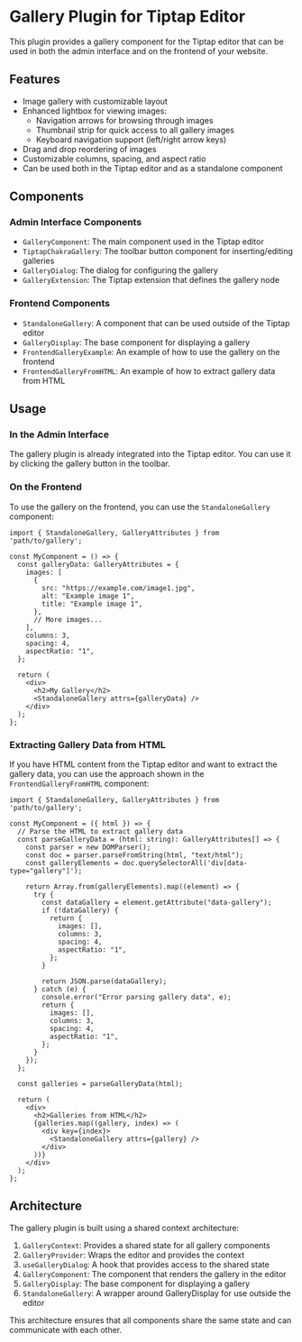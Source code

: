 # Gallery Plugin for Tiptap Editor

This plugin provides a gallery component for the Tiptap editor that can be used in both the admin interface and on the frontend of your website.

## Features

- Image gallery with customizable layout
- Enhanced lightbox for viewing images:
  - Navigation arrows for browsing through images
  - Thumbnail strip for quick access to all gallery images
  - Keyboard navigation support (left/right arrow keys)
- Drag and drop reordering of images
- Customizable columns, spacing, and aspect ratio
- Can be used both in the Tiptap editor and as a standalone component

## Components

### Admin Interface Components

- `GalleryComponent`: The main component used in the Tiptap editor
- `TiptapChakraGallery`: The toolbar button component for inserting/editing galleries
- `GalleryDialog`: The dialog for configuring the gallery
- `GalleryExtension`: The Tiptap extension that defines the gallery node

### Frontend Components

- `StandaloneGallery`: A component that can be used outside of the Tiptap editor
- `GalleryDisplay`: The base component for displaying a gallery
- `FrontendGalleryExample`: An example of how to use the gallery on the frontend
- `FrontendGalleryFromHTML`: An example of how to extract gallery data from HTML

## Usage

### In the Admin Interface

The gallery plugin is already integrated into the Tiptap editor. You can use it by clicking the gallery button in the toolbar.

### On the Frontend

To use the gallery on the frontend, you can use the `StandaloneGallery` component:

```tsx
import { StandaloneGallery, GalleryAttributes } from 'path/to/gallery';

const MyComponent = () => {
  const galleryData: GalleryAttributes = {
    images: [
      {
        src: "https://example.com/image1.jpg",
        alt: "Example image 1",
        title: "Example image 1",
      },
      // More images...
    ],
    columns: 3,
    spacing: 4,
    aspectRatio: "1",
  };

  return (
    <div>
      <h2>My Gallery</h2>
      <StandaloneGallery attrs={galleryData} />
    </div>
  );
};
```

### Extracting Gallery Data from HTML

If you have HTML content from the Tiptap editor and want to extract the gallery data, you can use the approach shown in the `FrontendGalleryFromHTML` component:

```tsx
import { StandaloneGallery, GalleryAttributes } from 'path/to/gallery';

const MyComponent = ({ html }) => {
  // Parse the HTML to extract gallery data
  const parseGalleryData = (html: string): GalleryAttributes[] => {
    const parser = new DOMParser();
    const doc = parser.parseFromString(html, "text/html");
    const galleryElements = doc.querySelectorAll('div[data-type="gallery"]');
    
    return Array.from(galleryElements).map((element) => {
      try {
        const dataGallery = element.getAttribute("data-gallery");
        if (!dataGallery) {
          return {
            images: [],
            columns: 3,
            spacing: 4,
            aspectRatio: "1",
          };
        }
        
        return JSON.parse(dataGallery);
      } catch (e) {
        console.error("Error parsing gallery data", e);
        return {
          images: [],
          columns: 3,
          spacing: 4,
          aspectRatio: "1",
        };
      }
    });
  };

  const galleries = parseGalleryData(html);

  return (
    <div>
      <h2>Galleries from HTML</h2>
      {galleries.map((gallery, index) => (
        <div key={index}>
          <StandaloneGallery attrs={gallery} />
        </div>
      ))}
    </div>
  );
};
```

## Architecture

The gallery plugin is built using a shared context architecture:

1. `GalleryContext`: Provides a shared state for all gallery components
2. `GalleryProvider`: Wraps the editor and provides the context
3. `useGalleryDialog`: A hook that provides access to the shared state
4. `GalleryComponent`: The component that renders the gallery in the editor
5. `GalleryDisplay`: The base component for displaying a gallery
6. `StandaloneGallery`: A wrapper around GalleryDisplay for use outside the editor

This architecture ensures that all components share the same state and can communicate with each other.
